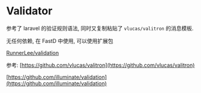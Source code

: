 # Validator

参考了 laravel 的验证规则语法, 同时又复制粘贴了 `vlucas/valitron` 的消息模板. 

无任何依赖, 在 FastD 中使用, 可以使用扩展包

[RunnerLee/validation](https://github.com/RunnerLee/validation)

参考:
[https://github.com/vlucas/valitron](https://github.com/vlucas/valitron)

[https://github.com/illuminate/validation](https://github.com/illuminate/validation)